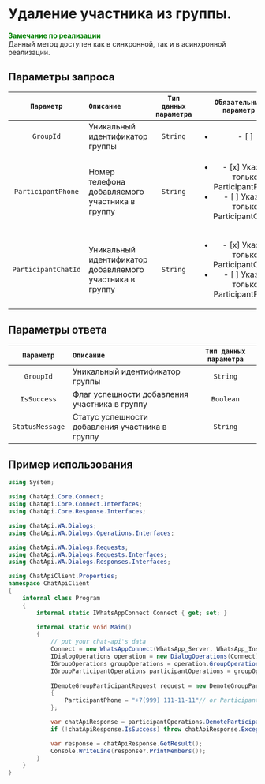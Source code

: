 # Удаление участника из группы.
**<span style="color:green">Замечание по реализации</span>** <br/>
Данный метод доступен как в синхронной, так и в асинхронной реализации.

## Параметры запроса
| `Параметр` | `Описание`                        | `Тип данных параметра` | `Обязательный параметр` |
|:----------:|:----------------------------------|:----------------------:|:-----------------------:|
| `GroupId`  | Уникальный идентификатор группы | `String` | <ul><li>- [ ] </li></ul>
| `ParticipantPhone`  | Номер телефона добавляемого участника в группу | `String` | <ul><li>- [x] Указан только ParticipantPhone</li><li>- [ ] Указан только ParticipantChatId</li></ul>
| `ParticipantChatId` | Уникальный идентификатор добавляемого участника в группу | `String` | <ul><li>- [x] Указан только ParticipantChatId</li><li>- [ ] Указан только ParticipantPhone</li></ul>

## Параметры ответа

|  `Параметр`           | `Описание`                                            | `Тип данных параметра` | 
|:---------------------:|:------------------------------------------------------|:----------------------:|
| `GroupId`             | Уникальный идентификатор группы                       | `String`
| `IsSuccess`           | Флаг успешности добавления участника в группу         | `Boolean`
| `StatusMessage`       | Статус успешности добавления участника в группу       | `String`

## Пример использования
```csharp
using System;

using ChatApi.Core.Connect;
using ChatApi.Core.Connect.Interfaces;
using ChatApi.Core.Response.Interfaces;

using ChatApi.WA.Dialogs;
using ChatApi.WA.Dialogs.Operations.Interfaces;

using ChatApi.WA.Dialogs.Requests;
using ChatApi.WA.Dialogs.Requests.Interfaces;
using ChatApi.WA.Dialogs.Responses.Interfaces;

using ChatApiClient.Properties;
namespace ChatApiClient
{
    internal class Program
    {
        internal static IWhatsAppConnect Connect { get; set; }

        internal static void Main()
        {
            // put your chat-api's data
            Connect = new WhatsAppConnect(WhatsApp_Server, WhatsApp_Instance, WhatsApp_Token); 
            IDialogOperations operation = new DialogOperations(Connect);
            IGroupOperations groupOperations = operation.GroupOperations.Value;
            IGroupParticipantOperations participantOperations = groupOperations.GroupParticipantOperations.Value;
            
            IDemoteGroupParticipantRequest request = new DemoteGroupParticipantRequest
            {
                ParticipantPhone = "+7(999) 111-11-11"// or ParticipantChatId = "79991111111@c.us"
            };

            var chatApiResponse = participantOperations.DemoteParticipant(request);
            if (!chatApiResponse.IsSuccess) throw chatApiResponse.Exception!;

            var response = chatApiResponse.GetResult();
            Console.WriteLine(response?.PrintMembers());
        }
    }
}
```